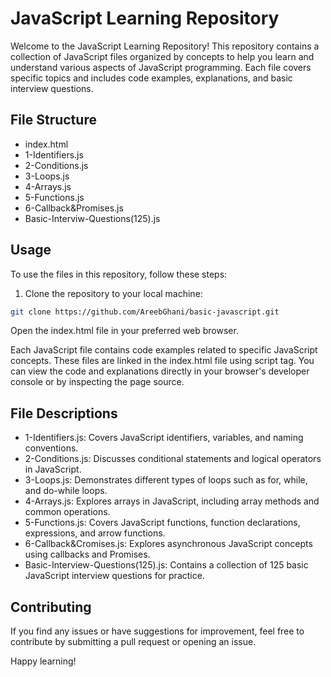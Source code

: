 # JavaScript Learning Repository

Welcome to the JavaScript Learning Repository! This repository contains a collection of JavaScript files organized by concepts to help you learn and understand various aspects of JavaScript programming. Each file covers specific topics and includes code examples, explanations, and basic interview questions.

## File Structure
- index.html
- 1-Identifiers.js
- 2-Conditions.js
- 3-Loops.js
- 4-Arrays.js
- 5-Functions.js
- 6-Callback&Promises.js
- Basic-Interviw-Questions(125).js


## Usage
To use the files in this repository, follow these steps:

1. Clone the repository to your local machine:

```bash
git clone https://github.com/AreebGhani/basic-javascript.git
```

Open the index.html file in your preferred web browser.

Each JavaScript file contains code examples related to specific JavaScript concepts. These files are linked in the index.html file using script tag. You can view the code and explanations directly in your browser's developer console or by inspecting the page source.


## File Descriptions
- 1-Identifiers.js: Covers JavaScript identifiers, variables, and naming conventions.
- 2-Conditions.js: Discusses conditional statements and logical operators in JavaScript.
- 3-Loops.js: Demonstrates different types of loops such as for, while, and do-while loops.
- 4-Arrays.js: Explores arrays in JavaScript, including array methods and common operations.
- 5-Functions.js: Covers JavaScript functions, function declarations, expressions, and arrow functions.
- 6-Callback&Cromises.js: Explores asynchronous JavaScript concepts using callbacks and Promises.
- Basic-Interview-Questions(125).js: Contains a collection of 125 basic JavaScript interview questions for practice.


## Contributing
If you find any issues or have suggestions for improvement, feel free to contribute by submitting a pull request or opening an issue.

Happy learning!